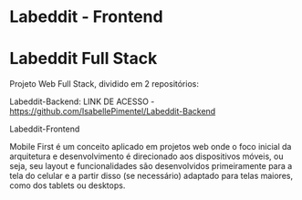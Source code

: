 # Labeddit - Frontend

# Labeddit Full Stack


Projeto Web Full Stack, dividido em 2 repositórios:

Labeddit-Backend: LINK DE ACESSO - https://github.com/IsabellePimentel/Labeddit-Backend

Labeddit-Frontend

Mobile First é um conceito aplicado em projetos web onde o foco inicial da arquitetura e desenvolvimento é direcionado aos dispositivos móveis, ou seja, seu layout e funcionalidades são desenvolvidos primeiramente para a tela do celular e a partir disso (se necessário) adaptado para telas maiores, como dos tablets ou desktops.

